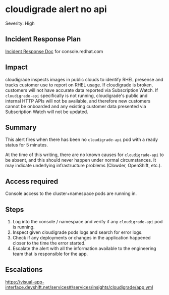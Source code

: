 # cloudigrade alert no api

Severity: High

## Incident Response Plan

[Incident Response Doc](https://docs.google.com/document/d/1AyEQnL4B11w7zXwum8Boty2IipMIxoFw1ri1UZB6xJE) for console.redhat.com

## Impact

cloudigrade inspects images in public clouds to identify RHEL presense and tracks customer use to report on RHEL usage. If cloudigrade is broken, customers will not have accurate data reported via Subscription Watch. If `cloudigrade-api` specifically is not running, cloudigrade's public and internal HTTP APIs will not be available, and therefore new customers cannot be onboarded and any existing customer data presented via Subscription Watch will not be updated.

## Summary

This alert fires when there has been no `cloudigrade-api` pod with a ready status for 5 minutes.

At the time of this writing, there are no known causes for `cloudigrade-api` to be absent, and this should never happen under normal circumstances. It may indicate underlying infrastructure problems (Clowder, OpenShift, etc.).

## Access required

Console access to the cluster+namespace pods are running in.

## Steps

1. Log into the console / namespace and verify if any `cloudigrade-api` pod is running.
2. Inspect given cloudigrade pods logs and search for error logs.
3. Check if any deployments or changes in the application happened closer to the time the error started.
4. Escalate the alert with all the information available to the engineering team that is responsible for the app.

## Escalations

https://visual-app-interface.devshift.net/services#/services/insights/cloudigrade/app.yml
